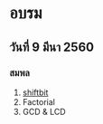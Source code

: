 # อบรม
## วันที่ 9 มีนา 2560
### สมพล
1. [shiftbit](https://github.com/gotanel1/cProgramming/blob/master/codes/Shiftbit.cpp)
1. Factorial
1. GCD & LCD
